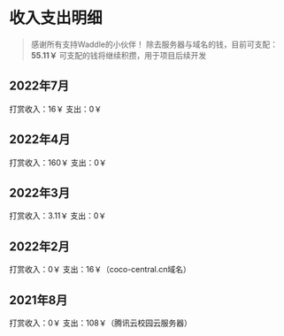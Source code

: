 # 收入支出明细
> 感谢所有支持Waddle的小伙伴！
> 除去服务器与域名的钱，目前可支配：**55.11￥**
> 可支配的钱将继续积攒，用于项目后续开发

## 2022年7月
打赏收入：16￥
支出：0￥
## 2022年4月
打赏收入：160￥
支出：0￥
## 2022年3月
打赏收入：3.11￥
支出：0￥
## 2022年2月
打赏收入：0￥
支出：16￥（coco-central.cn域名）
## 2021年8月
打赏收入：0￥
支出：108￥（腾讯云校园云服务器）
